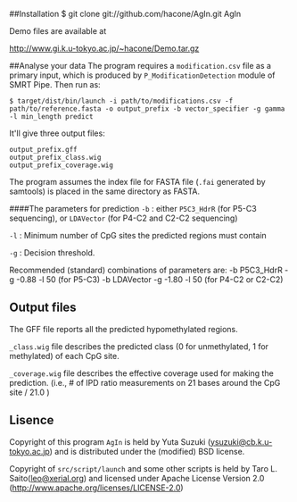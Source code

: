 ##Installation
    $ git clone git://github.com/hacone/AgIn.git AgIn

Demo files are available at

http://www.gi.k.u-tokyo.ac.jp/~hacone/Demo.tar.gz

##Analyse your data
The program requires a `modification.csv` file as a primary input, which is produced by `P_ModificationDetection` module of SMRT Pipe.
Then run as:

    $ target/dist/bin/launch -i path/to/modifications.csv -f path/to/reference.fasta -o output_prefix -b vector_specifier -g gamma -l min_length predict

It'll give three output files:

    output_prefix.gff
    output_prefix_class.wig
    output_prefix_coverage.wig

The program assumes the index file for FASTA file (`.fai` generated by samtools) is placed in the same directory as FASTA.


####The parameters for prediction
`-b` : either `P5C3_HdrR` (for P5-C3 sequencing), or `LDAVector` (for P4-C2 and C2-C2 sequencing)

`-l` : Minimum number of CpG sites the predicted regions must contain

`-g` : Decision threshold.

Recommended (standard) combinations of parameters are:
    -b P5C3_HdrR -g -0.88 -l 50 (for P5-C3)
    -b LDAVector -g -1.80 -l 50 (for P4-C2 or C2-C2)


## Output files
The GFF file reports all the predicted hypomethylated regions.

`_class.wig` file describes the predicted class (0 for unmethylated, 1 for methylated) of each CpG site.

`_coverage.wig` file describes the effective coverage used for making the prediction. (i.e., # of IPD ratio measurements on 21 bases around the CpG site / 21.0 )

## Lisence

Copyright of this program `AgIn` is held by Yuta Suzuki
(ysuzuki@cb.k.u-tokyo.ac.jp) and is distributed under the (modified) BSD license.

Copyright of `src/script/launch` and some other scripts is held by Taro L.
Saito(leo@xerial.org) and licensed under Apache License Version 2.0
(http://www.apache.org/licenses/LICENSE-2.0)
